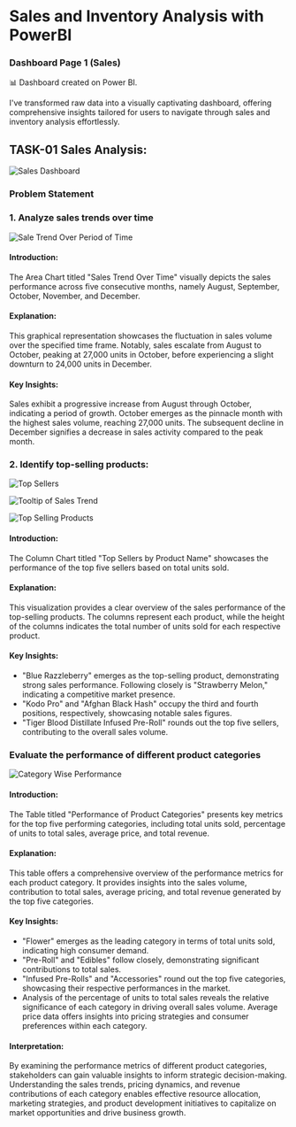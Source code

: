 # Sales and Inventory Analysis with PowerBI

### Dashboard Page 1 (Sales) 



📊 Dashboard created on Power BI.

I've transformed raw data into a visually captivating dashboard, offering comprehensive insights tailored for users to navigate through sales and inventory analysis effortlessly.

## TASK-01 Sales Analysis:

![Sales Dashboard](https://github.com/DhvanilPatel2301/Sales_Dashboard_Data_Test-Dhvanil-/assets/119676039/09c4ecd9-4c4f-4947-98b3-35d21393f016)

### Problem Statement
### 1. Analyze sales trends over time

![Sale Trend Over Period of Time](https://github.com/DhvanilPatel2301/Sales_Dashboard_Data_Test-Dhvanil-/assets/119676039/6e75df09-2861-4386-a8fd-0351e343d7b2)

#### Introduction:
The Area Chart titled "Sales Trend Over Time" visually depicts the sales performance across five consecutive months, namely August, September, October, November, and December.

#### Explanation:
This graphical representation showcases the fluctuation in sales volume over the specified time frame. Notably, sales escalate from August to October, peaking at 27,000 units in October, before experiencing a slight downturn to 24,000 units in December.

#### Key Insights:

Sales exhibit a progressive increase from August through October, indicating a period of growth.
October emerges as the pinnacle month with the highest sales volume, reaching 27,000 units.
The subsequent decline in December signifies a decrease in sales activity compared to the peak month.

### 2. Identify top-selling products:

![Top Sellers](https://github.com/DhvanilPatel2301/Sales_Dashboard_Data_Test-Dhvanil-/assets/119676039/0c60b93a-5d4c-49ae-be0e-86282c445f68)

![Tooltip of Sales Trend](https://github.com/DhvanilPatel2301/Sales_Dashboard_Data_Test-Dhvanil-/assets/119676039/2234b803-5612-499c-8f82-812c519b708c)

![Top Selling Products](https://github.com/DhvanilPatel2301/Sales_Dashboard_Data_Test-Dhvanil-/assets/119676039/32d63304-72da-4812-8083-668d6e3012b8)


#### Introduction:

The Column Chart titled "Top Sellers by Product Name" showcases the performance of the top five sellers based on total units sold.

#### Explanation:

This visualization provides a clear overview of the sales performance of the top-selling products. The columns represent each product, while the height of the columns indicates the total number of units sold for each respective product.

#### Key Insights:

* "Blue Razzleberry" emerges as the top-selling product, demonstrating strong sales performance.
Following closely is "Strawberry Melon," indicating a competitive market presence.
* "Kodo Pro" and "Afghan Black Hash" occupy the third and fourth positions, respectively, showcasing notable sales figures.
* "Tiger Blood Distillate Infused Pre-Roll" rounds out the top five sellers, contributing to the overall sales volume.

### Evaluate the performance of different product categories

![Category Wise Performance](https://github.com/DhvanilPatel2301/Sales_Dashboard_Data_Test-Dhvanil-/assets/119676039/b1314d34-5783-4467-a146-c94fb8e67c23)

#### Introduction:

The Table titled "Performance of Product Categories" presents key metrics for the top five performing categories, including total units sold, percentage of units to total sales, average price, and total revenue.

#### Explanation:

This table offers a comprehensive overview of the performance metrics for each product category. It provides insights into the sales volume, contribution to total sales, average pricing, and total revenue generated by the top five categories.

#### Key Insights:

* "Flower" emerges as the leading category in terms of total units sold, indicating high consumer demand.
* "Pre-Roll" and "Edibles" follow closely, demonstrating significant contributions to total sales.
* "Infused Pre-Rolls" and "Accessories" round out the top five categories, showcasing their respective performances in the market.
* Analysis of the percentage of units to total sales reveals the relative significance of each category in driving overall sales volume.
  Average price data offers insights into pricing strategies and consumer preferences within each category.

#### Interpretation:
By examining the performance metrics of different product categories, stakeholders can gain valuable insights to inform strategic decision-making. Understanding the sales trends, pricing dynamics, and revenue contributions of each category enables effective resource allocation, marketing strategies, and product development initiatives to capitalize on market opportunities and drive business growth.

